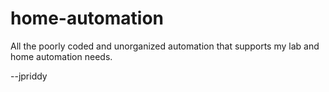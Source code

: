 # home-automation

All the poorly coded and unorganized automation that supports my lab and home automation needs.

--jpriddy
